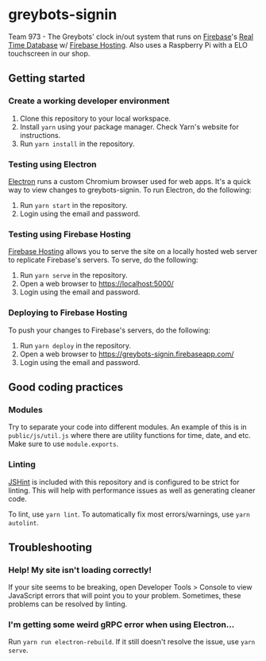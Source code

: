 # greybots-signin

Team 973 - The Greybots' clock in/out system that runs on [Firebase](https://firebase.google.com/)'s [Real Time Database](https://firebase.google.com/docs/database/) w/ [Firebase Hosting](https://firebase.google.com/docs/hosting/). Also uses a Raspberry Pi with a ELO touchscreen in our shop.

## Getting started

### Create a working developer environment

1.  Clone this repository to your local workspace.
2.  Install `yarn` using your package manager. Check Yarn's website for instructions.
3.  Run `yarn install` in the repository.

### Testing using Electron

[Electron](https://electronjs.org/) runs a custom Chromium browser used for web apps. It's a quick way to view changes to greybots-signin. To run Electron, do the following:

1.  Run `yarn start` in the repository.
2.  Login using the email and password.

### Testing using Firebase Hosting

[Firebase Hosting](https://firebase.google.com/docs/hosting/) allows you to serve the site on a locally hosted web server to replicate Firebase's servers. To serve, do the following:

1.  Run `yarn serve` in the repository.
2.  Open a web browser to <https://localhost:5000/>
3.  Login using the email and password.

### Deploying to Firebase Hosting

To push your changes to Firebase's servers, do the following:

1.  Run `yarn deploy` in the repository.
2.  Open a web browser to <https://greybots-signin.firebaseapp.com/>
3.  Login using the email and password.

## Good coding practices

### Modules

Try to separate your code into different modules. An example of this is in `public/js/util.js` where there are utility functions for time, date, and etc. Make sure to use `module.exports`.

### Linting

[JSHint](https://jshint.com/) is included with this repository and is configured to be strict for linting. This will help with performance issues as well as generating cleaner code.

To lint, use `yarn lint`. To automatically fix most errors/warnings, use `yarn autolint`.

## Troubleshooting

### Help! My site isn't loading correctly!

If your site seems to be breaking, open Developer Tools > Console to view JavaScript errors that will point you to your problem. Sometimes, these problems can be resolved by linting.

### I'm getting some weird gRPC error when using Electron...

Run `yarn run electron-rebuild`. If it still doesn't resolve the issue, use `yarn serve`.
